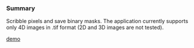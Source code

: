 ### Summary

Scribble pixels and save binary masks. The application currently supports only 4D images in .tif format (2D and 3D images are not tested).

[demo](demo.png)


